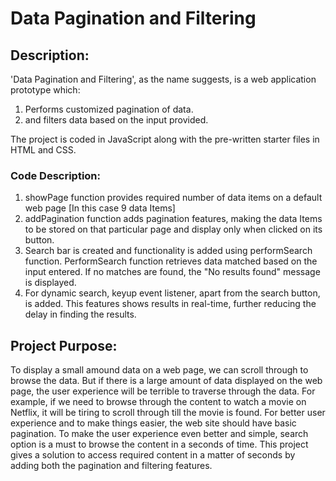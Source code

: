 # Data Pagination and Filtering
 
## Description: 
 'Data Pagination and Filtering', as the name suggests, is a web application prototype which:
1. Performs customized pagination of data.
2.  and filters data based on the input provided.

The project is coded in JavaScript along with the pre-written starter files in HTML and CSS.

### Code Description:
1. showPage function provides required number of data items on a default web page [In this case 9 data Items]
2. addPagination function adds pagination features, making the data Items to be stored on that particular page and display only when clicked on its button.
3. Search bar is created and functionality is added using performSearch function. PerformSearch function retrieves data matched based on the input entered. If no matches are found, the "No results found" message is displayed.
4. For dynamic search, keyup event listener, apart from the search button, is added. This features shows results in real-time, further reducing the delay in finding the results.



## Project Purpose:
To display a small amound data on a web page, we can scroll through to browse the data. But if there is a large amount of data displayed on the web page, the user experience will be terrible to traverse through the data. For example, if we need to browse through the content to watch a movie on Netflix, it will be tiring to scroll through till the movie is found. For better user experience and to make things easier, the web site should have basic pagination. To make the user experience even better and simple, search option is a must to browse the content in a seconds of time. This project gives a solution to access required content in a matter of seconds by adding both the pagination and filtering features. 

